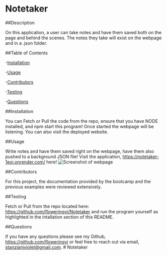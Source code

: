 # Notetaker
 
 ##Description

On this application, a user can take notes and have them saved both on the page and behind the scenes. The notes they take will exist on the webpage and in a .json folder. 
  
  ##Table of Contents

 -[Installation](#installation)

 -[Usage](#usage) 

 -[Contributors](#contributors) 

 -[Testing](#testing)

 -[Questions](#questions)

  ##Installation 

 You can Fetch or Pull the code from the repo, ensure that you have NODE installed, and npm start this program! Once started the webpage will be listening. You can also visit the deployed website.

  ##Usage 

   Write notes and have them saved right on the webpage, have them also pushed to a background JSON file!
   Visit the application, https://notetaker-1eoi.onrender.com/ here!
   ![Screenshot of webpage](./public/assets/images/Screenshot%202024-07-06%20at%2011.58.05 AM.png)

  ##Contributors

For this project, the documentation provided by the bootcamp and the previous examples were reviewed extensively.

   ##Testing 

   Fetch or Pull from the repo located here: https://github.com/floweringvi/Notetaker  and run the program yourself as highlighted in the intallation section of this README. 

   ##Questions 
   
   If you have any questions please see my Github, https://github.com/floweringvi or feel free to reach out via email, stanzianiviolet@gmail.com. # Notetaker
